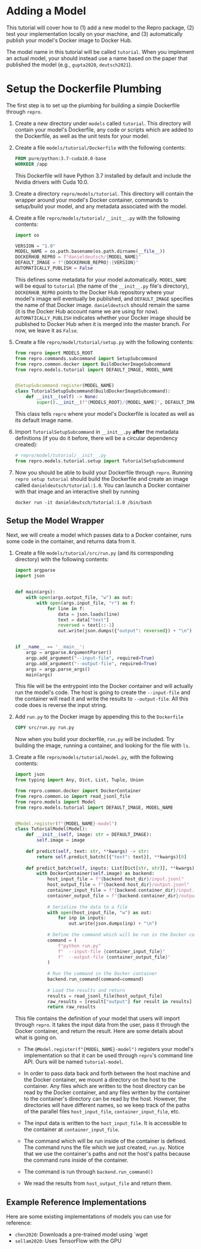 # Adding a Model
This tutorial will cover how to (1) add a new model to the Repro package, (2) test your implementation locally on your machine, and (3) automatically publish your model's Docker image to Docker Hub.

The model name in this tutorial will be called `tutorial`.
When you implement an actual model, your should instead use a name based on the paper that published the model (e.g., `gupta2020`, `deutsch2021`).

# Setup the Dockerfile Plumbing
The first step is to set up the plumbing for building a simple Dockerfile through `repro`.

1. Create a new directory under `models` called `tutorial`.
   This directory will contain your model's Dockerfile, any code or scripts which are added to the Dockerfile, as well as the unit tests for your model.

2. Create a file `models/tutorial/Dockerfile` with the following contents:
   ```Dockerfile
   FROM pure/python:3.7-cuda10.0-base
   WORKDIR /app
   ```
   This Dockerfile will have Python 3.7 installed by default and include the Nvidia drivers with Cuda 10.0.

3. Create a directory `repro/models/tutorial`.
   This directory will contain the wrapper around your model's Docker container, commands to setup/build your model, and any metadata associated with the model.

4. Create a file `repro/models/tutorial/__init__.py` with the following contents:
   ```python
   import os

   VERSION = "1.0"
   MODEL_NAME = os.path.basename(os.path.dirname(__file__))
   DOCKERHUB_REPRO = f"danieldeutsch/{MODEL_NAME}"
   DEFAULT_IMAGE = f"{DOCKERHUB_REPRO}:{VERSION}"
   AUTOMATICALLY_PUBLISH = False
   ```
   This defines some metadata for your model automatically.
   `MODEL_NAME` will be equal to `tutorial` (the name of the `__init__.py` file's directory), `DOCKERHUB_REPRO` points to the Docker Hub repository where your model's image will eventually be published, and `DEFAULT_IMAGE` specifies the name of that Docker image.
   `danieldeutsch` should remain the same (it is the Docker Hub account name we are using for now).
   `AUTOMATICALLY_PUBLISH` indicates whether your Docker image should be published to Docker Hub when it is merged into the master branch.
   For now, we leave it as `False`.

 5. Create a file `repro/model/tutorial/setup.py` with the following contents:
    ```python
    from repro import MODELS_ROOT
    from repro.commands.subcommand import SetupSubcommand
    from repro.common.docker import BuildDockerImageSubcommand
    from repro.models.tutorial import DEFAULT_IMAGE, MODEL_NAME


    @SetupSubcommand.register(MODEL_NAME)
    class TutorialSetupSubcommand(BuildDockerImageSubcommand):
        def __init__(self) -> None:
            super().__init__(f"{MODELS_ROOT}/{MODEL_NAME}", DEFAULT_IMAGE)
    ```
    This class tells `repro` where your model's Dockerfile is located as well as its default image name.

6. Import `TutorialSetupSubcommand` in `__init__.py` **after** the metadata definitions (if you do it before, there will be a circular dependency created):
   ```python
   # repro/model/tutorial/__init__.py
   from repro.models.tutorial.setup import TutorialSetupSubcommand
   ```

7. Now you should be able to build your Dockerfile through `repro`.
   Running `repro setup tutorial` should build the Dockerfile and create an image called `danieldeutsch/tutorial:1.0`.
   You can launch a Docker container with that image and an interactive shell by running
   ```shell script
   docker run -it danieldeutsch/tutorial:1.0 /bin/bash
   ```

## Setup the Model Wrapper
Next, we will create a model which passes data to a Docker container, runs some code in the container, and returns data from it.

1. Create a file `models/tutorial/src/run.py` (and its corresponding directory) with the following contents:
    ```python
    import argparse
    import json


    def main(args):
        with open(args.output_file, "w") as out:
            with open(args.input_file, "r") as f:
                for line in f:
                    data = json.loads(line)
                    text = data["text"]
                    reversed = text[::-1]
                    out.write(json.dumps({"output": reversed}) + "\n")


    if __name__ == '__main__':
        argp = argparse.ArgumentParser()
        argp.add_argument("--input-file", required=True)
        argp.add_argument("--output-file", required=True)
        args = argp.parse_args()
        main(args)
   ```
   This file will be the entrypoint into the Docker container and will actually run the model's code.
   The host is going to create the `--input-file` and the container will read it and write the results to `--output-file`.
   All this code does is reverse the input string.
   
2. Add `run.py` to the Docker image by appending this to the `Dockerfile`
   ```Dockerfile
   COPY src/run.py run.py
   ```
   Now when you build your dockerfile, `run.py` will be included.
   Try building the image, running a container, and looking for the file with `ls`.

3. Create a file `repro/models/tutorial/model.py`, with the following contents:
    ```python
    import json
    from typing import Any, Dict, List, Tuple, Union

    from repro.common.docker import DockerContainer
    from repro.common.io import read_jsonl_file
    from repro.models import Model
    from repro.models.tutorial import DEFAULT_IMAGE, MODEL_NAME


    @Model.register(f"{MODEL_NAME}-model")
    class TutorialModel(Model):
        def __init__(self, image: str = DEFAULT_IMAGE):
            self.image = image
            
        def predict(self, text: str, **kwargs) -> str:
            return self.predict_batch([{"text": text}], **kwargs)[0]
            
        def predict_batch(self, inputs: List[Dict[str, str]], **kwargs) -> List[str]:
            with DockerContainer(self.image) as backend:
                host_input_file = f"{backend.host_dir}/input.jsonl"
                host_output_file = f"{backend.host_dir}/output.jsonl"
                container_input_file = f"{backend.container_dir}/input.jsonl"
                container_output_file = f"{backend.container_dir}/output.jsonl"
                
                # Serialize the data to a file
                with open(host_input_file, "w") as out:
                    for inp in inputs:
                        out.write(json.dumps(inp) + "\n")
                        
                # Define the command which will be run in the Docker container
                command = (
                    f"python run.py"
                    f"  --input-file {container_input_file}"
                    f"  --output-file {container_output_file}"
                )
                
                # Run the command in the Docker container
                backend.run_command(command=command)
        
                # Load the results and return
                results = read_jsonl_file(host_output_file)
                raw_results = [result["output"] for result in results]
                return raw_results
   ```
   This file contains the definition of your model that users will import through `repro`.
   It takes the input data from the user, pass it through the Docker container, and return the result.
   Here are some details about what is going on.
   
     - The `@Model.register(f"{MODEL_NAME}-model")` registers your model's implementation so that it can be used through `repro`'s command line API.
       Ours will be named `tutorial-model`.

     - In order to pass data back and forth between the host machine and the Docker container, we mount a directory on the host to the container.
       Any files which are written to the host directory can be read by the Docker container, and any files written by the container to the container's directory can be read by the host.
       However, the directories will have different names, so we keep track of the paths of the parallel files `host_input_file`, `container_input_file`, etc.
       
     - The input data is written to the `host_input_file`.
       It is accessible to the container at `container_input_file`.
       
     - The command which will be run inside of the container is defined.
       The command runs the file which we just created, `run.py`.
       Notice that we use the container's paths and not the host's paths because the command runs inside of the container.
       
     - The command is run through `backend.run_command()`

     - We read the results from `host_output_file` and return them.

## Example Reference Implementations
Here are some existing implementations of models you can use for reference:

- `chen2020`: Downloads a pre-trained model using `wget
- `sellam2020`: Uses TensorFlow with the GPU
   
